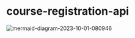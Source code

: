 # course-registration-api 
![mermaid-diagram-2023-10-01-080946](https://github.com/eagledev-am/course-registration-api/assets/84116267/b52d2cc9-58ba-4639-ab12-1f258b766a99)

 
